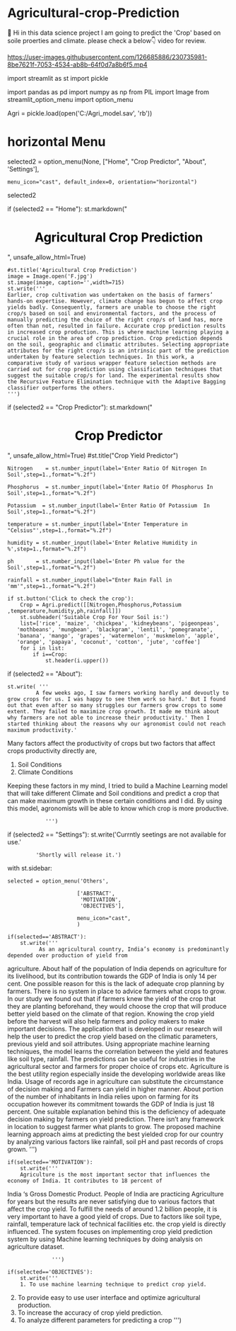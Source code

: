 # Agricultural-crop-Prediction

:wave: Hi in this data science project I am going to predict the 'Crop' based on soile proerties and climate.
please check a below:point_down: video for review.




https://user-images.githubusercontent.com/126685886/230735981-8be7621f-7053-4534-ab8b-64f0d7a8b6f5.mp4


import streamlit as st
import pickle

import pandas as pd
import numpy as np
from PIL import Image
from streamlit_option_menu import option_menu

Agri = pickle.load(open('C:/Agri_model.sav', 'rb'))

# horizontal Menu
selected2 = option_menu(None, ["Home", "Crop Predictor", "About", 'Settings'], 
 
    menu_icon="cast", default_index=0, orientation="horizontal")
selected2

if (selected2 == "Home"):
    st.markdown("<h1 style='text-align: center; color:black;'>Agricultural Crop Prediction</h1>", unsafe_allow_html=True)

    #st.title('Agricultural Crop Prediction')
    image = Image.open('F.jpg')
    st.image(image, caption='',width=715)
    st.write('''
    Earlier, crop cultivation was undertaken on the basis of farmers’ hands-on expertise. However, climate change has begun to affect crop yields badly. Consequently, farmers are unable to choose the right crop/s based on soil and environmental factors, and the process of manually predicting the choice of the right crop/s of land has, more often than not, resulted in failure. Accurate crop prediction results in increased crop production. This is where machine learning playing a crucial role in the area of crop prediction. Crop prediction depends on the soil, geographic and climatic attributes. Selecting appropriate attributes for the right crop/s is an intrinsic part of the prediction undertaken by feature selection techniques. In this work, a comparative study of various wrapper feature selection methods are carried out for crop prediction using classification techniques that suggest the suitable crop/s for land. The experimental results show the Recursive Feature Elimination technique with the Adaptive Bagging classifier outperforms the others.
    ''')


if (selected2 == "Crop Predictor"):
    st.markdown("<h1 style='text-align: center; color:black;'>Crop Predictor</h1>", unsafe_allow_html=True)
    #st.title("Crop Yield Predictor")

    Nitrogen	= st.number_input(label='Enter Ratio Of Nitrogen In Soil',step=1.,format="%.2f")

    Phosphorus  = st.number_input(label='Enter Ratio Of Phosphorus In Soil',step=1.,format="%.2f")

    Potassium  = st.number_input(label='Enter Ratio Of Potassium  In Soil',step=1.,format="%.2f")

    temperature = st.number_input(label='Enter Temperature in "Celsius"',step=1.,format="%.2f")

    humidity = st.number_input(label='Enter Relative Humidity in %',step=1.,format="%.2f")

    ph       = st.number_input(label='Enter Ph value for the Soil',step=1.,format="%.2f")

    rainfall = st.number_input(label="Enter Rain Fall in 'mm'",step=1.,format="%.2f")

    if st.button('Click to check the crop'):
        Crop = Agri.predict([[Nitrogen,Phosphorus,Potassium ,temperature,humidity,ph,rainfall]])
        st.subheader('Suitable Crop For Your Soil is:')
        list=['rice', 'maize', 'chickpea', 'kidneybeans', 'pigeonpeas',
       'mothbeans', 'mungbean', 'blackgram', 'lentil', 'pomegranate',
       'banana', 'mango', 'grapes', 'watermelon', 'muskmelon', 'apple',
       'orange', 'papaya', 'coconut', 'cotton', 'jute', 'coffee']
        for i in list:
            if i==Crop:
                st.header(i.upper())
            
                
                
            
if (selected2 == "About"):
    
    st.write( '''
             A few weeks ago, I saw farmers working hardly and devoutly to grow crops for us. I was happy to see them work so hard.' But I found out that even after so many struggles our farmers grow crops to some extent. They failed to maximize crop growth. It made me think about why farmers are not able to increase their productivity.' Then I started thinking about the reasons why our agronomist could not reach maximum productivity.' 

             
Many factors affect the productivity of crops but two factors that affect crops productivity directly are,
1.	Soil Conditions
2.	Climate Conditions

Keeping these factors in my mind, I tried to build a Machine Learning model that will take different Climate and Soil conditions and predict a crop that can make maximum growth in these certain conditions and I did. By using this model, agronomists will be able to know which crop is more productive.

                ''')
     
if (selected2 == "Settings"):
    st.write('Currntly seetings are not available for use.'
             
             'Shortly will release it.')

with st.sidebar:
    
    selected = option_menu('Others',
                          
                          ['ABSTRACT',
                           'MOTIVATION',
                           'OBJECTIVES'],
                          
                          menu_icon="cast",
                          )
    
    if(selected=='ABSTRACT'):
        st.write('''
              As an agricultural country, India’s economy is predominantly depended over production of yield from
agriculture. About half of the population of India depends on agriculture for its livelihood, but its contribution
towards the GDP of India is only 14 per cent. One possible reason for this is the lack of adequate crop planning
by farmers. There is no system in place to advice farmers what crops to grow. In our study we found out that if
farmers knew the yield of the crop that they are planting beforehand, they would choose the crop that will
produce better yield based on the climate of that region. Knowing the crop yield before the harvest will also
help farmers and policy makers to make important decisions. The application that is developed in our research
will help the user to predict the crop yield based on the climatic parameters, previous yield and soil attributes.
Using appropriate machine learning techniques, the model learns the correlation between the yield and
features like soil type, rainfall. The predictions can be useful for industries in the agricultural sector and
farmers for proper choice of crops etc.
Agriculture is the best utility region especially inside the developing worldwide areas like India. Usage of records
age in agriculture can substitute the circumstance of decision making and Farmers can yield in higher manner.
About portion of the number of inhabitants in India relies upon on farming for its occupation however its
commitment towards the GDP of India is just 18 percent. One suitable explanation behind this is the deficiency of
adequate decision making by farmers on yield prediction. There isn’t any framework in location to suggest
farmer what plants to grow. The proposed machine learning approach aims at predicting the best yielded crop
for our country by analyzing various factors like rainfall, soil pH and past records of crops grown.
                ''')
        
    if(selected=='MOTIVATION'):  
        st.write('''
        Agriculture is the most important sector that influences the economy of India. It contributes to 18 percent of
India ‘s Gross Domestic Product. People of India are practicing Agriculture for years but the results are never
satisfying due to various factors that affect the crop yield. To fulfill the needs of around 1.2 billion people, it is
very important to have a good yield of crops. Due to factors like soil type, rainfall, temperature lack of technical
facilities etc. the crop yield is directly influenced. The system focuses on implementing crop yield prediction
system by using Machine learning techniques by doing analysis on agriculture dataset.

                  ''') 
        
    if(selected=='OBJECTIVES'): 
        st.write('''
        1. To use machine learning technique to predict crop yield.
2. To provide easy to use user interface and optimize agricultural production.
3. To increase the accuracy of crop yield prediction.
4. To analyze different parameters for predicting a crop
                  ''')
